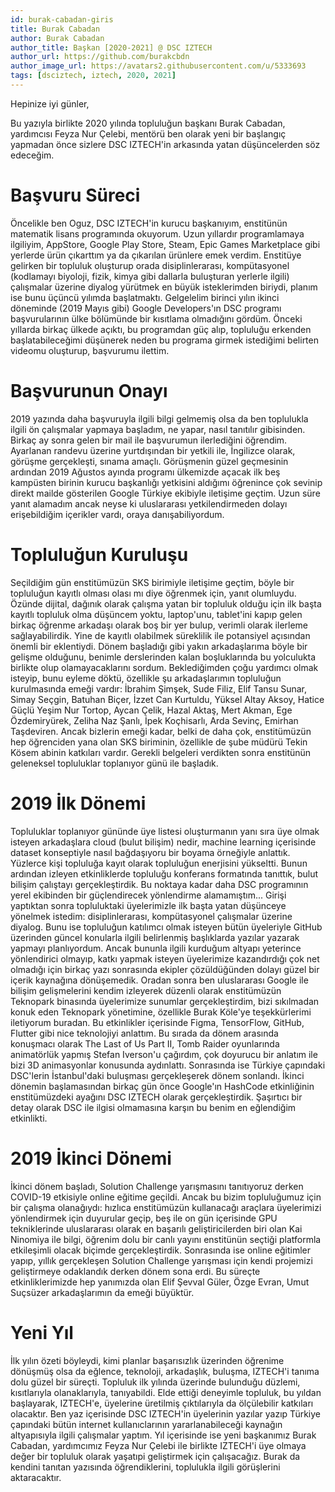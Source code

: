 ```yaml
---
id: burak-cabadan-giris
title: Burak Cabadan
author: Burak Cabadan
author_title: Başkan [2020-2021] @ DSC IZTECH
author_url: https://github.com/burakcbdn
author_image_url: https://avatars2.githubusercontent.com/u/5333693
tags: [dsciztech, iztech, 2020, 2021]
---
```


Hepinize iyi günler,

Bu yazıyla birlikte 2020 yılında topluluğun başkanı Burak Cabadan, yardımcısı Feyza Nur Çelebi, mentörü ben olarak yeni bir başlangıç yapmadan önce sizlere DSC IZTECH'in arkasında yatan düşüncelerden söz edeceğim.

<!--truncate-->

# Başvuru Süreci

Öncelikle ben Oguz, DSC IZTECH'in kurucu başkanıyım, enstitünün matematik lisans programında okuyorum. Uzun yıllardır programlamaya ilgiliyim, AppStore, Google Play Store, Steam, Epic Games Marketplace gibi yerlerde ürün çıkarttım ya da çıkarılan ürünlere emek verdim. Enstitüye gelirken bir topluluk oluşturup orada disiplinlerarası, kompütasyonel (kodlamayı biyoloji, fizik, kimya gibi dallarla buluşturan yerlerle ilgili) çalışmalar üzerine diyalog yürütmek en büyük isteklerimden biriydi, planım ise bunu üçüncü yılımda başlatmaktı. Gelgelelim birinci yılın ikinci döneminde (2019 Mayıs gibi) Google Developers'ın DSC programı başvurularının ülke bölümünde bir kısıtlama olmadığını gördüm. Önceki yıllarda birkaç ülkede açıktı, bu programdan güç alıp, topluluğu erkenden başlatabileceğimi düşünerek neden bu programa girmek istediğimi belirten videomu oluşturup, başvurumu ilettim.


# Başvurunun Onayı

2019 yazında daha başvuruyla ilgili bilgi gelmemiş olsa da ben toplulukla ilgili ön çalışmalar yapmaya başladım, ne yapar, nasıl tanıtılır gibisinden. Birkaç ay sonra gelen bir mail ile başvurumun ilerlediğini öğrendim. Ayarlanan randevu üzerine yurtdışından bir yetkili ile, İngilizce olarak, görüşme gerçekleşti, sınama amaçlı. Görüşmenin güzel geçmesinin ardından 2019 Ağustos ayında programı ülkemizde açacak ilk beş kampüsten birinin kurucu başkanlığı yetkisini aldığımı öğrenince çok sevinip direkt mailde gösterilen Google Türkiye ekibiyle iletişime geçtim. Uzun süre yanıt alamadım ancak neyse ki uluslararası yetkilendirmeden dolayı erişebildiğim içerikler vardı, oraya danışabiliyordum.

# Topluluğun Kuruluşu

Seçildiğim gün enstitümüzün SKS birimiyle iletişime geçtim, böyle bir topluluğun kayıtlı olması olası mı diye öğrenmek için, yanıt olumluydu. Özünde dijital, dağınık olarak çalışma yatan bir topluluk olduğu için ilk başta kayıtlı topluluk olma düşüncem yoktu, laptop'unu, tablet'ini kapıp gelen birkaç öğrenme arkadaşı olarak boş bir yer bulup, verimli olarak ilerleme sağlayabilirdik. Yine de kayıtlı olabilmek süreklilik ile potansiyel açısından önemli bir eklentiydi. Dönem başladığı gibi yakın arkadaşlarıma böyle bir gelişme olduğunu, benimle derslerinden kalan boşluklarında bu yolculukta birlikte olup olamayacaklarını sordum. Beklediğimden çoğu yardımcı olmak isteyip, bunu eyleme döktü, özellikle şu arkadaşlarımın topluluğun kurulmasında emeği vardır: İbrahim Şimşek, Sude Filiz, Elif Tansu Sunar, Simay Seçgin, Batuhan Biçer, İzzet Can Kurtuldu, Yüksel Altay Aksoy, Hatice Güçlü Yeşim Nur Tortop, Aycan Çelik, Hazal Aktaş, Mert Akman, Ege Özdemiryürek, Zeliha Naz Şanlı, İpek Koçhisarlı, Arda Sevinç, Emirhan Taşdeviren. Ancak bizlerin emeği kadar, belki de daha çok, enstitümüzün hep öğrenciden yana olan SKS biriminin, özellikle de şube müdürü Tekin Kösem abinin katkıları vardır. Gerekli belgeleri verdikten sonra enstitünün geleneksel topluluklar toplanıyor günü ile başladık.

# 2019 İlk Dönemi

Topluluklar toplanıyor gününde üye listesi oluşturmanın yanı sıra üye olmak isteyen arkadaşlara cloud (bulut bilişim) nedir, machine learning içerisinde dataset konseptiyle nasıl bağdaşıyoru bir boyama örneğiyle anlattık. Yüzlerce kişi topluluğa kayıt olarak topluluğun enerjisini yükseltti. Bunun ardından izleyen etkinliklerde topluluğu konferans formatında tanıttık, bulut bilişim çalıştayı gerçekleştirdik. Bu noktaya kadar daha DSC programının yerel ekibinden bir güçlendirecek yönlendirme alamamıştım... Girişi yaptıktan sonra topluluktaki üyelerimizle ilk başta yatan düşünceye yönelmek istedim: disiplinlerarası, kompütasyonel çalışmalar üzerine diyalog. Bunu ise topluluğun katılımcı olmak isteyen bütün üyeleriyle GitHub üzerinden güncel konularla ilgili belirlenmiş başlıklarda yazılar yazarak yapmayı planlıyordum. Ancak bununla ilgili kurduğum altyapı yeterince yönlendirici olmayıp, katkı yapmak isteyen üyelerimize kazandırdığı çok net olmadığı için birkaç yazı sonrasında ekipler çözüldüğünden dolayı güzel bir içerik kaynağına dönüşemedik. Oradan sonra ben uluslararası Google ile bilişim gelişmelerini kendim izleyerek düzenli olarak enstitümüzün Teknopark binasında üyelerimize sunumlar gerçekleştirdim, bizi sıkılmadan konuk eden Teknopark yönetimine, özellikle Burak Köle'ye teşekkürlerimi iletiyorum buradan. Bu etkinlikler içerisinde Figma, TensorFlow, GitHub, Flutter gibi nice teknolojiyi anlattım. Bu sırada da dönem arasında konuşmacı olarak The Last of Us Part II, Tomb Raider oyunlarında animatörlük yapmış Stefan Iverson'u çağırdım, çok doyurucu bir anlatım ile bizi 3D animasyonlar konusunda aydınlattı. Sonrasında ise Türkiye çapındaki DSC'lerin İstanbul'daki buluşması gerçekleşerek dönem sonlandı. İkinci dönemin başlamasından birkaç gün önce Google'ın HashCode etkinliğinin enstitümüzdeki ayağını DSC IZTECH olarak gerçekleştirdik. Şaşırtıcı bir detay olarak DSC ile ilgisi olmamasına karşın bu benim en eğlendiğim etkinlikti.

# 2019 İkinci Dönemi

İkinci dönem başladı, Solution Challenge yarışmasını tanıtıyoruz derken COVID-19 etkisiyle online eğitime geçildi. Ancak bu bizim topluluğumuz için bir çalışma olanağıydı: hızlıca enstitümüzün kullanacağı araçlara üyelerimizi yönlendirmek için duyurular geçip, beş ile on gün içerisinde GPU tekniklerinde uluslararası olarak en başarılı geliştiricilerden biri olan Kai Ninomiya ile bilgi, öğrenim dolu bir canlı yayını enstitünün seçtiği platformla etkileşimli olacak biçimde gerçekleştirdik. Sonrasında ise online eğitimler yapıp, yıllık gerçekleşen Solution Challenge yarışması için kendi projemizi geliştirmeye odaklandık derken dönem sona erdi. Bu süreçte etkinliklerimizde hep yanımızda olan Elif Şevval Güler, Özge Evran, Umut Suçsüzer arkadaşlarımın da emeği büyüktür.

# Yeni Yıl

İlk yılın özeti böyleydi, kimi planlar başarısızlık üzerinden öğrenime dönüşmüş olsa da eğlence, teknoloji, arkadaşlık, buluşma, IZTECH'i tanıma dolu güzel bir süreçti. Topluluk ilk yılında üzerinde bulunduğu düzlemi, kısıtlarıyla olanaklarıyla, tanıyabildi. Elde ettiği deneyimle topluluk, bu yıldan başlayarak, IZTECH'e, üyelerine üretilmiş çıktılarıyla da ölçülebilir katkıları olacaktır. Ben yaz içerisinde DSC IZTECH'in üyelerinin yazılar yazıp Türkiye çapındaki bütün internet kullanıclarının yararlanabileceği kaynağın altyapısıyla ilgili çalışmalar yaptım. Yıl içerisinde ise yeni başkanımız Burak Cabadan, yardımcımız Feyza Nur Çelebi ile birlikte IZTECH'i üye olmaya değer bir topluluk olarak yaşatıpi geliştirmek için çalışacağız. Burak da kendini tanıtan yazısında öğrendiklerini, toplulukla ilgili görüşlerini aktaracaktır.
